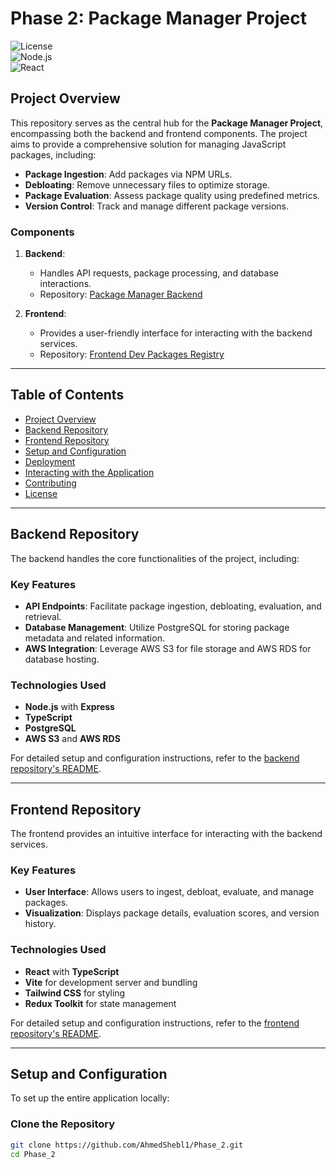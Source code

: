 # Phase 2: Package Manager Project

![License](https://img.shields.io/badge/license-MIT-green)  
![Node.js](https://img.shields.io/badge/node.js-v18.0.0+-brightgreen)  
![React](https://img.shields.io/badge/react-v18.0.0+-brightgreen)

## Project Overview

This repository serves as the central hub for the **Package Manager Project**, encompassing both the backend and frontend components. The project aims to provide a comprehensive solution for managing JavaScript packages, including:

- **Package Ingestion**: Add packages via NPM URLs.
- **Debloating**: Remove unnecessary files to optimize storage.
- **Package Evaluation**: Assess package quality using predefined metrics.
- **Version Control**: Track and manage different package versions.

### Components

1. **Backend**:
   - Handles API requests, package processing, and database interactions.
   - Repository: [Package Manager Backend](https://github.com/abdelrahmanHamdyG/Package-manager-phase-2-)

2. **Frontend**:
   - Provides a user-friendly interface for interacting with the backend services.
   - Repository: [Frontend Dev Packages Registry](https://github.com/zeyad7007/Frontend-Dev-Packages-Registry)

---

## Table of Contents

- [Project Overview](#project-overview)
- [Backend Repository](#backend-repository)
- [Frontend Repository](#frontend-repository)
- [Setup and Configuration](#setup-and-configuration)
- [Deployment](#deployment)
- [Interacting with the Application](#interacting-with-the-application)
- [Contributing](#contributing)
- [License](#license)

---

## Backend Repository

The backend handles the core functionalities of the project, including:

### Key Features

- **API Endpoints**: Facilitate package ingestion, debloating, evaluation, and retrieval.
- **Database Management**: Utilize PostgreSQL for storing package metadata and related information.
- **AWS Integration**: Leverage AWS S3 for file storage and AWS RDS for database hosting.

### Technologies Used

- **Node.js** with **Express**
- **TypeScript**
- **PostgreSQL**
- **AWS S3** and **AWS RDS**

For detailed setup and configuration instructions, refer to the [backend repository's README](https://github.com/abdelrahmanHamdyG/Package-manager-phase-2-).

---

## Frontend Repository

The frontend provides an intuitive interface for interacting with the backend services.

### Key Features

- **User Interface**: Allows users to ingest, debloat, evaluate, and manage packages.
- **Visualization**: Displays package details, evaluation scores, and version history.

### Technologies Used

- **React** with **TypeScript**
- **Vite** for development server and bundling
- **Tailwind CSS** for styling
- **Redux Toolkit** for state management

For detailed setup and configuration instructions, refer to the [frontend repository's README](https://github.com/zeyad7007/Frontend-Dev-Packages-Registry).

---

## Setup and Configuration

To set up the entire application locally:

### Clone the Repository

```bash
git clone https://github.com/AhmedShebl1/Phase_2.git
cd Phase_2
